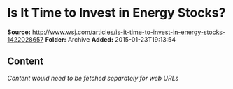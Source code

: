 # Is It Time to Invest in Energy Stocks?

**Source:** http://www.wsj.com/articles/is-it-time-to-invest-in-energy-stocks-1422028657
**Folder:** Archive
**Added:** 2015-01-23T19:13:54




## Content
*Content would need to be fetched separately for web URLs*
